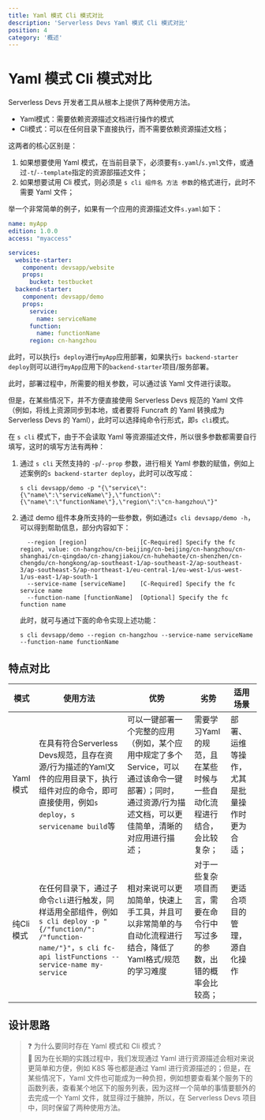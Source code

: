```yaml
---
title: Yaml 模式 Cli 模式对比
description: 'Serverless Devs Yaml 模式 Cli 模式对比'
position: 4
category: '概述'
---
```


# Yaml 模式 Cli 模式对比

Serverless Devs 开发者工具从根本上提供了两种使用方法。
- Yaml模式：需要依赖资源描述文档进行操作的模式
- Cli模式：可以在任何目录下直接执行，而不需要依赖资源描述文档；

这两者的核心区别是：

1. 如果想要使用 Yaml 模式，在当前目录下，必须要有`s.yaml`/`s.yml`文件，或通过`-t`/`--template`指定的资源部描述文件；
2. 如果想要试用 Cli 模式，则必须是 `s cli 组件名 方法 参数`的格式进行，此时不需要 Yaml 文件；

举一个非常简单的例子，如果有一个应用的资源描述文件`s.yaml`如下：

```yaml
name: myApp
edition: 1.0.0
access: "myaccess"

services:
  website-starter:
    component: devsapp/website
    props:
      bucket: testbucket
  backend-starter:
    component: devsapp/demo
    props:
      service:
        name: serviceName
      function:
        name: functionName
      region: cn-hangzhou
```

此时，可以执行`s deploy`进行`myApp`应用部署，如果执行`s backend-starter deploy`则可以进行`myApp`应用下的`backend-starter`项目/服务部署。

此时，部署过程中，所需要的相关参数，可以通过该 Yaml 文件进行读取。

但是，在某些情况下，并不方便直接使用 Serverless Devs 规范的 Yaml 文件（例如，将线上资源同步到本地，或者要将 Funcraft 的 Yaml 转换成为 Serverless Devs 的 Yaml），此时可以选择纯命令行形式，即`s cli`模式。

在 `s cli` 模式下，由于不会读取 Yaml 等资源描述文件，所以很多参数都需要自行填写，这时的填写方法有两种：

1. 通过 `s cli` 天然支持的 `-p`/`--prop` 参数，进行相关 Yaml 参数的赋值，例如上述案例的`s backend-starter deploy`，此时可以改写成：
    ```shell script
    s cli devsapp/demo -p "{\"service\":{\"name\":\"serviceName\"},\"function\":{\"name\":\"functionName\"},\"region\":\"cn-hangzhou\"}"
    ```
2. 通过 demo 组件本身所支持的一些参数，例如通过`s cli devsapp/demo -h`，可以得到帮助信息，部分内容如下：
    ```shell script
      --region [region]               [C-Required] Specify the fc region, value: cn-hangzhou/cn-beijing/cn-beijing/cn-hangzhou/cn-shanghai/cn-qingdao/cn-zhangjiakou/cn-huhehaote/cn-shenzhen/cn-chengdu/cn-hongkong/ap-southeast-1/ap-southeast-2/ap-southeast-3/ap-southeast-5/ap-northeast-1/eu-central-1/eu-west-1/us-west-1/us-east-1/ap-south-1  
      --service-name [serviceName]    [C-Required] Specify the fc service name  
      --function-name [functionName]  [Optional] Specify the fc function name   
    ```
    此时，就可与通过下面的命令实现上述功能：
    ```shell script
    s cli devsapp/demo --region cn-hangzhou --service-name serviceName --function-name functionName
    ```

## 特点对比

| 模式 | 使用方法 | 优势 |  劣势 |  适用场景  |
| --- | --- | --- | --- | --- |
| Yaml模式 | 在具有符合Serverless Devs规范，且存在资源/行为描述的Yaml文件的应用目录下，执行组件对应的命令，即可直接使用，例如`s deploy`，`s servicename build`等 | 可以一键部署一个完整的应用（例如，某个应用中规定了多个Service，可以通过该命令一键部署）；同时，通过资源/行为描述文档，可以更佳简单，清晰的对应用进行描述； | 需要学习Yaml的规范，且在某些时候与一些自动化流程进行结合，会比较复杂； | 部署、运维等操作，尤其是批量操作时更为合适； |
| 纯Cli模式 | 在任何目录下，通过子命令`cli`进行触发，同样适用全部组件，例如`s cli deploy -p "{/"function/": /"function-name/"}"`，`s cli fc-api listFunctions --service-name my-service` | 相对来说可以更加简单，快速上手工具，并且可以非常简单的与自动化流程进行结合，降低了Yaml格式/规范的学习难度 | 对于一些复杂项目而言，需要在命令行中写过多的参数，出错的概率会比较高； | 更适合项目的管理，源自化操作 |

## 设计思路

> ❓ 为什么要同时存在 Yaml 模式和 Cli 模式？   
> 💬 因为在长期的实践过程中，我们发现通过 Yaml 进行资源描述会相对来说更简单和方便，例如 K8S 等也都是通过 Yaml 进行资源描述的；但是，在某些情况下，Yaml 文件也可能成为一种负担，例如想要查看某个服务下的函数列表，查看某个地区下的服务列表，因为这样一个简单的事情要额外的去完成一个 Yaml 文件，就显得过于臃肿，所以，在 Serverless Devs 项目中，同时保留了两种使用方法。
